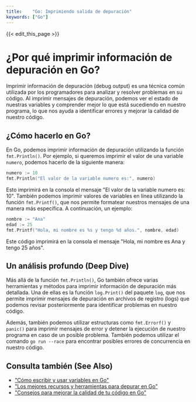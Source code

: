 ```yaml
---
title:    "Go: Imprimiendo salida de depuración"
keywords: ["Go"]
---
```


{{< edit_this_page >}}

# ¿Por qué imprimir información de depuración en Go?

Imprimir información de depuración (debug output) es una técnica común utilizada por los programadores para analizar y resolver problemas en su código. Al imprimir mensajes de depuración, podemos ver el estado de nuestras variables y comprender mejor lo que está sucediendo en nuestro programa, lo que nos ayuda a identificar errores y mejorar la calidad de nuestro código.

## ¿Cómo hacerlo en Go?

En Go, podemos imprimir información de depuración utilizando la función `fmt.Println()`. Por ejemplo, si queremos imprimir el valor de una variable `numero`, podemos hacerlo de la siguiente manera:

```Go
numero := 10
fmt.Println("El valor de la variable numero es:", numero)
```

Esto imprimirá en la consola el mensaje "El valor de la variable numero es: 10". También podemos imprimir valores de variables en línea utilizando la función `fmt.Printf()`, que nos permite formatear nuestros mensajes de una manera más específica. A continuación, un ejemplo:

```Go
nombre := "Ana"
edad := 25
fmt.Printf("Hola, mi nombre es %s y tengo %d años.", nombre, edad)
```

Este código imprimirá en la consola el mensaje "Hola, mi nombre es Ana y tengo 25 años".

## Un análisis profundo (Deep Dive)

Más allá de la función `fmt.Println()`, Go también ofrece varias herramientas y métodos para imprimir información de depuración más detallada. Una de ellas es la función `log.Print()` del paquete `log`, que nos permite imprimir mensajes de depuración en archivos de registro (logs) que podemos revisar posteriormente para identificar problemas en nuestro código.

Además, también podemos utilizar estructuras como `fmt.Errorf()` y `panic()` para imprimir mensajes de error y detener la ejecución de nuestro programa en caso de un posible problema. También podemos utilizar el comando `go run --race` para encontrar posibles errores de concurrencia en nuestro código.

## Consulta también (See Also)

- ["Cómo escribir y usar variables en Go"](https://www.example.com/escribir-y-usar-variables-go)
- ["Los mejores recursos y herramientas para depurar en Go"](https://www.example.com/recursos-depurar-go)
- ["Consejos para mejorar la calidad de tu código en Go"](https://www.example.com/mejorar-calidad-codigo-go)
